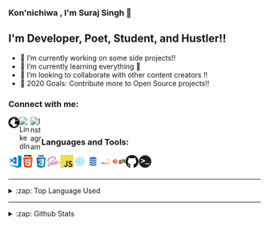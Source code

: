 ### Kon'nichiwa , I'm Suraj Singh 👋

## I'm Developer, Poet, Student, and Hustler!!

- 🔭 I’m currently working on some side projects!!
- 🌱 I’m currently learning everything 🤣
- 👯 I’m looking to collaborate with other content creators !!
- 🥅 2020 Goals: Contribute more to Open Source projects!!

### Connect with me:

[<img align="left" alt="Website" width="22px" src="https://raw.githubusercontent.com/iconic/open-iconic/master/svg/globe.svg" />](https://surajsly.github.io/portfolio/home.html)
[<img align="left" alt="LinkedIn" width="22px" src="https://cdn.jsdelivr.net/npm/simple-icons@v3/icons/linkedin.svg" />](https://www.linkedin.com/in/suraj-singh-933a62182/)
[<img align="left" alt="Instagram" width="22px" src="https://cdn.jsdelivr.net/npm/simple-icons@v3/icons/instagram.svg" />](https://www.instagram.com/suraj_sly/)


<br />

### Languages and Tools:

<img align="left" alt="Visual Studio Code" width="26px" src="https://raw.githubusercontent.com/github/explore/80688e429a7d4ef2fca1e82350fe8e3517d3494d/topics/visual-studio-code/visual-studio-code.png" />
<img align="left" alt="HTML5" width="26px" src="https://raw.githubusercontent.com/github/explore/80688e429a7d4ef2fca1e82350fe8e3517d3494d/topics/html/html.png" />
<img align="left" alt="CSS3" width="26px" src="https://raw.githubusercontent.com/github/explore/80688e429a7d4ef2fca1e82350fe8e3517d3494d/topics/css/css.png" />
<img align="left" alt="Sass" width="26px" src="https://raw.githubusercontent.com/github/explore/80688e429a7d4ef2fca1e82350fe8e3517d3494d/topics/sass/sass.png" />
<img align="left" alt="JavaScript" width="26px" src="https://raw.githubusercontent.com/github/explore/80688e429a7d4ef2fca1e82350fe8e3517d3494d/topics/javascript/javascript.png" />
<img align="left" alt="React" width="26px" src="https://raw.githubusercontent.com/github/explore/80688e429a7d4ef2fca1e82350fe8e3517d3494d/topics/react/react.png" />
<img align="left" alt="SQL" width="26px" src="https://raw.githubusercontent.com/github/explore/80688e429a7d4ef2fca1e82350fe8e3517d3494d/topics/sql/sql.png" />
<img align="left" alt="MySQL" width="26px" src="https://raw.githubusercontent.com/github/explore/80688e429a7d4ef2fca1e82350fe8e3517d3494d/topics/mysql/mysql.png" />
<img align="left" alt="Git" width="26px" src="https://raw.githubusercontent.com/github/explore/80688e429a7d4ef2fca1e82350fe8e3517d3494d/topics/git/git.png" />
<img align="left" alt="GitHub" width="26px" src="https://raw.githubusercontent.com/github/explore/78df643247d429f6cc873026c0622819ad797942/topics/github/github.png" />
<img align="left" alt="Terminal" width="26px" src="https://raw.githubusercontent.com/github/explore/80688e429a7d4ef2fca1e82350fe8e3517d3494d/topics/terminal/terminal.png" />

<br />
<br />

---

<details>
  <summary>:zap: Top Language Used</summary>


[![Top Langs](https://github-readme-stats.vercel.app/api/top-langs/?username=surajsly&theme=dracula)](https://github.com/anuraghazra/github-readme-stats)

</details>

---
<details>
  <summary>:zap: Github Stats</summary>

  <img align="left" alt="codeSTACKr's Github Stats" src="https://github-readme-stats.codestackr.vercel.app/api?username=surajsly&show_icons=true&hide_border=true&theme=dracula" />

</details>



